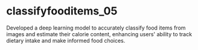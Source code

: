 # classifyfooditems_05
Developed a deep learning model to accurately classify food items from images and estimate their calorie content, enhancing users' ability to track dietary intake and make informed food choices.
